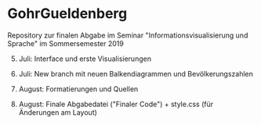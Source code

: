 # GohrGueldenberg
Repository zur finalen Abgabe im Seminar "Informationsvisualisierung und Sprache" im Sommersemester 2019 

5. Juli: Interface und erste Visualisierungen

23. Juli: New branch mit neuen Balkendiagrammen und Bevölkerungszahlen

6. August: Formatierungen und Quellen

15. August: Finale Abgabedatei ("Finaler Code") + style.css (für Änderungen am Layout)
